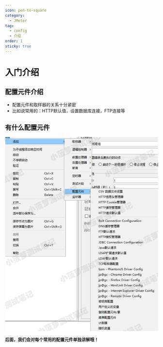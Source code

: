 ```yaml
---
icon: pen-to-square
category:
  - JMeter
tag:
  - config
  - 介绍
order: 1
sticky: true
---
```


# 入门介绍

## 配置元件介绍

- 配置元件和取样器的关系十分紧密
- 比如说常用的：HTTP默认值，设置数据库连接，FTP连接等

 

## 有什么配置元件

![img](/assets/jmeter/1896874-20200618151856614-2073071082.png)

 

**后面，我们会对每个常用的配置元件单独讲解哦！**
